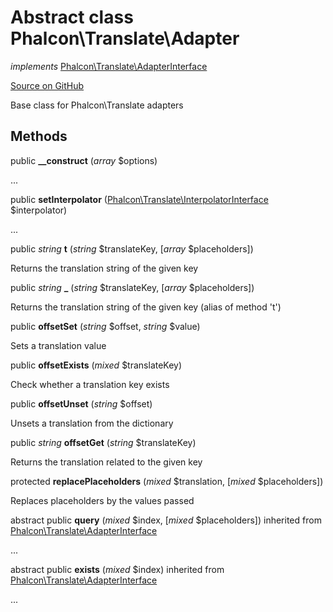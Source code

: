 # Abstract class **Phalcon\\Translate\\Adapter**

*implements* [Phalcon\Translate\AdapterInterface](/en/3.1/api/Phalcon_Translate_AdapterInterface)

<a href="https://github.com/phalcon/cphalcon/blob/master/phalcon/translate/adapter.zep" class="btn btn-default btn-sm">Source on GitHub</a>

Base class for Phalcon\\Translate adapters


## Methods
public  **__construct** (*array* $options)

...


public  **setInterpolator** ([Phalcon\Translate\InterpolatorInterface](/en/3.1/api/Phalcon_Translate_InterpolatorInterface) $interpolator)

...


public *string* **t** (*string* $translateKey, [*array* $placeholders])

Returns the translation string of the given key



public *string* **_** (*string* $translateKey, [*array* $placeholders])

Returns the translation string of the given key (alias of method 't')



public  **offsetSet** (*string* $offset, *string* $value)

Sets a translation value



public  **offsetExists** (*mixed* $translateKey)

Check whether a translation key exists



public  **offsetUnset** (*string* $offset)

Unsets a translation from the dictionary



public *string* **offsetGet** (*string* $translateKey)

Returns the translation related to the given key



protected  **replacePlaceholders** (*mixed* $translation, [*mixed* $placeholders])

Replaces placeholders by the values passed



abstract public  **query** (*mixed* $index, [*mixed* $placeholders]) inherited from [Phalcon\Translate\AdapterInterface](/en/3.1/api/Phalcon_Translate_AdapterInterface)

...


abstract public  **exists** (*mixed* $index) inherited from [Phalcon\Translate\AdapterInterface](/en/3.1/api/Phalcon_Translate_AdapterInterface)

...



